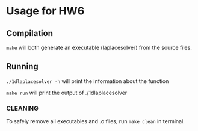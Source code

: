 # Usage for HW6

## Compilation

`make`  will both generate an executable (laplacesolver) from the source files.

## Running

`./1dlaplacesolver -h` will print the information about the function

`make run`  will print the output of ./1dlaplacesolver

### CLEANING

To safely remove all executables and .o files, run `make clean` in terminal.
